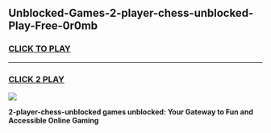 
## Unblocked-Games-2-player-chess-unblocked-Play-Free-0r0mb
<h3>
<a href="https://premium76.site?title=2-player-chess-unblocked&ref=21A">CLICK TO PLAY</a></h3>
<hr>

<h3>
<a href="https://premium76.site?title=2-player-chess-unblocked&ref=21A">CLICK 2 PLAY</a>
  
</h3>

<a href="https://premium76.site?title=2-player-chess-unblocked&ref=21A"><img src="https://clearcache.store/games.png"></a>


**2-player-chess-unblocked games unblocked: Your Gateway to Fun and Accessible Online Gaming**
